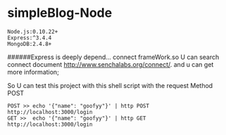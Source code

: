 # simpleBlog-Node
```
Node.js:0.10.22+
Express:^3.4.4
MongoDB:2.4.8+
```
######Express is deeply depend... connect frameWork.so U can search connect document <http://www.senchalabs.org/connect/>. and u can get more information;

So U can test this project with this shell script  with the request Method POST

```
POST >> echo '{"name": "goofyy"}' | http POST http://localhost:3000/login
GET >>  echo '{"name": "goofyy"}' | http GET http://localhost:3000/login
```

